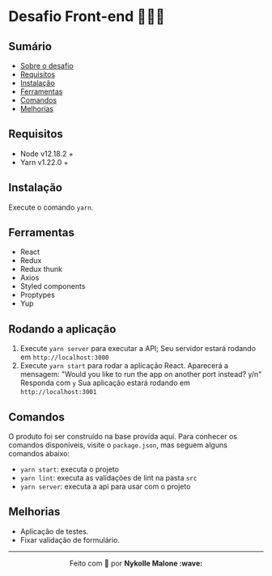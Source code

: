# Desafio Front-end 👩🏽‍💻

## Sumário

- [Sobre o desafio](./CHALLENGE.md)
- [Requisitos](#requisitos)
- [Instalação](#instalação)
- [Ferramentas](#ferramentas)
- [Comandos](#comandos)
- [Melhorias](#melhorias)

## Requisitos 

- Node v12.18.2 +
- Yarn v1.22.0 +

## Instalação

Execute o comando `yarn`.

## Ferramentas
- React
- Redux
- Redux thunk
- Axios
- Styled components
- Proptypes
- Yup

## Rodando a aplicação

1. Execute `yarn server` para executar a API;
  Seu servidor estará rodando em `http://localhost:3000`
2. Execute `yarn start` para rodar a aplicação React.
  Aparecerá a mensagem: "Would you like to run the app on another port instead? y/n" 
  Responda com `y`
  Sua aplicação estará rodando em `http://localhost:3001`
  
## Comandos

O produto foi ser construído na base provida aqui. Para conhecer os comandos disponíveis, visite o `package.json`, mas seguem alguns comandos abaixo:

- `yarn start`: executa o projeto
- `yarn lint`: executa as validações de lint na pasta `src`
- `yarn server`: executa a api para usar com o projeto

## Melhorias
- Aplicação de testes.
- Fixar validação de formulário.

---

<p align="center">Feito com 💚 por <strong>Nykolle Malone :wave: </p>

